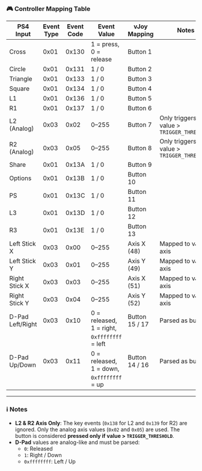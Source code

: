 ### 🎮 Controller Mapping Table

| PS4 Input         | Event Type | Event Code | Event Value                      | vJoy Mapping  | Notes                                           |
|-------------------|------------|------------|----------------------------------|---------------|-------------------------------------------------|
| Cross             | 0x01       | 0x130      | 1 = press, 0 = release           | Button 1      |                                                 |
| Circle            | 0x01       | 0x131      | 1 / 0                            | Button 2      |                                                 |
| Triangle          | 0x01       | 0x133      | 1 / 0                            | Button 3      |                                                 |
| Square            | 0x01       | 0x134      | 1 / 0                            | Button 4      |                                                 |
| L1                | 0x01       | 0x136      | 1 / 0                            | Button 5      |                                                 |
| R1                | 0x01       | 0x137      | 1 / 0                            | Button 6      |                                                 |
| L2 (Analog)       | 0x03       | 0x02       | 0–255                            | Button 7      | Only triggers if value > `TRIGGER_THRESHOLD`    |
| R2 (Analog)       | 0x03       | 0x05       | 0–255                            | Button 8      | Only triggers if value > `TRIGGER_THRESHOLD`    |
| Share             | 0x01       | 0x13A      | 1 / 0                            | Button 9      |                                                 |
| Options           | 0x01       | 0x13B      | 1 / 0                            | Button 10     |                                                 |
| PS                | 0x01       | 0x13C      | 1 / 0                            | Button 11     |                                                 |
| L3                | 0x01       | 0x13D      | 1 / 0                            | Button 12     |                                                 |
| R3                | 0x01       | 0x13E      | 1 / 0                            | Button 13     |                                                 |
| Left Stick X      | 0x03       | 0x00       | 0–255                            | Axis X (48)   | Mapped to vJoy axis                             |
| Left Stick Y      | 0x03       | 0x01       | 0–255                            | Axis Y (49)   | Mapped to vJoy axis                             |
| Right Stick X     | 0x03       | 0x03       | 0–255                            | Axis X (51)   | Mapped to vJoy axis                             |
| Right Stick Y     | 0x03       | 0x04       | 0–255                            | Axis Y (52)   | Mapped to vJoy axis                             |
| D-Pad Left/Right  | 0x03       | 0x10       | 0 = released, 1 = right,         | Button 15 / 17| Parsed as buttons                               |
|                   |            |            | `0xffffffff` = left              |               |                                                 |
| D-Pad Up/Down     | 0x03       | 0x11       | 0 = released, 1 = down,          | Button 14 / 16| Parsed as buttons                               |
|                   |            |            | `0xffffffff` = up                |               |                                                 |

---

### ℹ️ Notes

- **L2 & R2 Axis Only**: The key events (`0x138` for L2 and `0x139` for R2) are ignored. Only the analog axis values (`0x02` and `0x05`) are used. The button is considered **pressed only if value > `TRIGGER_THRESHOLD`**.
- **D-Pad** values are analog-like and must be parsed:  
  - `0`: Released  
  - `1`: Right / Down  
  - `0xffffffff`: Left / Up
